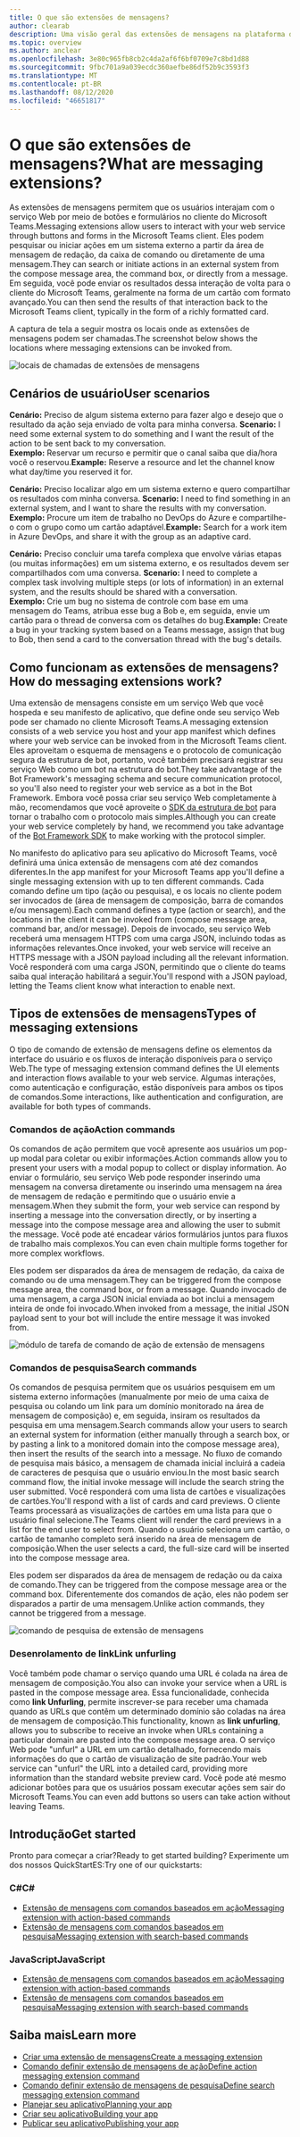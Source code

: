 ```yaml
---
title: O que são extensões de mensagens?
author: clearab
description: Uma visão geral das extensões de mensagens na plataforma do Microsoft Teams
ms.topic: overview
ms.author: anclear
ms.openlocfilehash: 3e80c965fb8cb2c4da2af6f6bf0709e7c8bd1d88
ms.sourcegitcommit: 9fbc701a9a039ecdc360aefbe86df52b9c3593f3
ms.translationtype: MT
ms.contentlocale: pt-BR
ms.lasthandoff: 08/12/2020
ms.locfileid: "46651817"
---
```

# <a name="what-are-messaging-extensions"></a><span data-ttu-id="75313-103">O que são extensões de mensagens?</span><span class="sxs-lookup"><span data-stu-id="75313-103">What are messaging extensions?</span></span>

<span data-ttu-id="75313-104">As extensões de mensagens permitem que os usuários interajam com o serviço Web por meio de botões e formulários no cliente do Microsoft Teams.</span><span class="sxs-lookup"><span data-stu-id="75313-104">Messaging extensions allow users to interact with your web service through buttons and forms in the Microsoft Teams client.</span></span> <span data-ttu-id="75313-105">Eles podem pesquisar ou iniciar ações em um sistema externo a partir da área de mensagem de redação, da caixa de comando ou diretamente de uma mensagem.</span><span class="sxs-lookup"><span data-stu-id="75313-105">They can search or initiate actions in an external system from the compose message area, the command box, or directly from a message.</span></span> <span data-ttu-id="75313-106">Em seguida, você pode enviar os resultados dessa interação de volta para o cliente do Microsoft Teams, geralmente na forma de um cartão com formato avançado.</span><span class="sxs-lookup"><span data-stu-id="75313-106">You can then send the results of that interaction back to the Microsoft Teams client, typically in the form of a richly formatted card.</span></span>

<span data-ttu-id="75313-107">A captura de tela a seguir mostra os locais onde as extensões de mensagens podem ser chamadas.</span><span class="sxs-lookup"><span data-stu-id="75313-107">The screenshot below shows the locations where messaging extensions can be invoked from.</span></span>

![locais de chamadas de extensões de mensagens](~/assets/images/messaging-extension-invoke-locations.png)

## <a name="user-scenarios"></a><span data-ttu-id="75313-109">Cenários de usuário</span><span class="sxs-lookup"><span data-stu-id="75313-109">User scenarios</span></span>

<span data-ttu-id="75313-110">**Cenário:** Preciso de algum sistema externo para fazer algo e desejo que o resultado da ação seja enviado de volta para minha conversa. </span><span class="sxs-lookup"><span data-stu-id="75313-110">**Scenario:** I need some external system to do something and I want the result of the action to be sent back to my conversation.</span></span>\
<span data-ttu-id="75313-111">**Exemplo:** Reservar um recurso e permitir que o canal saiba que dia/hora você o reservou.</span><span class="sxs-lookup"><span data-stu-id="75313-111">**Example:** Reserve a resource and let the channel know what day/time you reserved it for.</span></span>

<span data-ttu-id="75313-112">**Cenário:** Preciso localizar algo em um sistema externo e quero compartilhar os resultados com minha conversa. </span><span class="sxs-lookup"><span data-stu-id="75313-112">**Scenario:** I need to find something in an external system, and I want to share the results with my conversation.</span></span>\
<span data-ttu-id="75313-113">**Exemplo:**  Procure um item de trabalho no DevOps do Azure e compartilhe-o com o grupo como um cartão adaptável.</span><span class="sxs-lookup"><span data-stu-id="75313-113">**Example:**  Search for a work item in Azure DevOps, and share it with the group as an adaptive card.</span></span>

<span data-ttu-id="75313-114">**Cenário:** Preciso concluir uma tarefa complexa que envolve várias etapas (ou muitas informações) em um sistema externo, e os resultados devem ser compartilhados com uma conversa. </span><span class="sxs-lookup"><span data-stu-id="75313-114">**Scenario:** I need to complete a complex task involving multiple steps (or lots of information) in an external system, and the results should be shared with a conversation.</span></span>\
<span data-ttu-id="75313-115">**Exemplo:** Crie um bug no sistema de controle com base em uma mensagem do Teams, atribua esse bug a Bob e, em seguida, envie um cartão para o thread de conversa com os detalhes do bug.</span><span class="sxs-lookup"><span data-stu-id="75313-115">**Example:** Create a bug in your tracking system based on a Teams message, assign that bug to Bob, then send a card to the conversation thread with the bug's details.</span></span>

## <a name="how-do-messaging-extensions-work"></a><span data-ttu-id="75313-116">Como funcionam as extensões de mensagens?</span><span class="sxs-lookup"><span data-stu-id="75313-116">How do messaging extensions work?</span></span>

<span data-ttu-id="75313-117">Uma extensão de mensagens consiste em um serviço Web que você hospeda e seu manifesto de aplicativo, que define onde seu serviço Web pode ser chamado no cliente Microsoft Teams.</span><span class="sxs-lookup"><span data-stu-id="75313-117">A messaging extension consists of a web service you host and your app manifest which defines where your web service can be invoked from in the Microsoft Teams client.</span></span> <span data-ttu-id="75313-118">Eles aproveitam o esquema de mensagens e o protocolo de comunicação segura da estrutura de bot, portanto, você também precisará registrar seu serviço Web como um bot na estrutura do bot.</span><span class="sxs-lookup"><span data-stu-id="75313-118">They take advantage of the Bot Framework's messaging schema and secure communication protocol, so you'll also need to register your web service as a bot in the Bot Framework.</span></span> <span data-ttu-id="75313-119">Embora você possa criar seu serviço Web completamente à mão, recomendamos que você aproveite o [SDK da estrutura de bot](https://github.com/microsoft/botframework) para tornar o trabalho com o protocolo mais simples.</span><span class="sxs-lookup"><span data-stu-id="75313-119">Although you can create your web service completely by hand, we recommend you take advantage of the [Bot Framework SDK](https://github.com/microsoft/botframework) to make working with the protocol simpler.</span></span>

<span data-ttu-id="75313-120">No manifesto do aplicativo para seu aplicativo do Microsoft Teams, você definirá uma única extensão de mensagens com até dez comandos diferentes.</span><span class="sxs-lookup"><span data-stu-id="75313-120">In the app manifest for your Microsoft Teams app you'll define a single messaging extension with up to ten different commands.</span></span> <span data-ttu-id="75313-121">Cada comando define um tipo (ação ou pesquisa), e os locais no cliente podem ser invocados de (área de mensagem de composição, barra de comandos e/ou mensagem).</span><span class="sxs-lookup"><span data-stu-id="75313-121">Each command defines a type (action or search), and the locations in the client it can be invoked from (compose message area, command bar, and/or message).</span></span> <span data-ttu-id="75313-122">Depois de invocado, seu serviço Web receberá uma mensagem HTTPS com uma carga JSON, incluindo todas as informações relevantes.</span><span class="sxs-lookup"><span data-stu-id="75313-122">Once invoked, your web service will receive an HTTPS message with a JSON payload including all the relevant information.</span></span> <span data-ttu-id="75313-123">Você responderá com uma carga JSON, permitindo que o cliente do teams saiba qual interação habilitará a seguir.</span><span class="sxs-lookup"><span data-stu-id="75313-123">You'll respond with a JSON payload, letting the Teams client know what interaction to enable next.</span></span>

## <a name="types-of-messaging-extensions"></a><span data-ttu-id="75313-124">Tipos de extensões de mensagens</span><span class="sxs-lookup"><span data-stu-id="75313-124">Types of messaging extensions</span></span>

<span data-ttu-id="75313-125">O tipo de comando de extensão de mensagens define os elementos da interface do usuário e os fluxos de interação disponíveis para o serviço Web.</span><span class="sxs-lookup"><span data-stu-id="75313-125">The type of messaging extension command defines the UI elements and interaction flows available to your web service.</span></span> <span data-ttu-id="75313-126">Algumas interações, como autenticação e configuração, estão disponíveis para ambos os tipos de comandos.</span><span class="sxs-lookup"><span data-stu-id="75313-126">Some interactions, like authentication and configuration, are available for both types of commands.</span></span>

### <a name="action-commands"></a><span data-ttu-id="75313-127">Comandos de ação</span><span class="sxs-lookup"><span data-stu-id="75313-127">Action commands</span></span>

<span data-ttu-id="75313-128">Os comandos de ação permitem que você apresente aos usuários um pop-up modal para coletar ou exibir informações.</span><span class="sxs-lookup"><span data-stu-id="75313-128">Action commands allow you to present your users with a modal popup to collect or display information.</span></span> <span data-ttu-id="75313-129">Ao enviar o formulário, seu serviço Web pode responder inserindo uma mensagem na conversa diretamente ou inserindo uma mensagem na área de mensagem de redação e permitindo que o usuário envie a mensagem.</span><span class="sxs-lookup"><span data-stu-id="75313-129">When they submit the form, your web service can respond by inserting a message into the conversation directly, or by inserting a message into the compose message area and allowing the user to submit the message.</span></span> <span data-ttu-id="75313-130">Você pode até encadear vários formulários juntos para fluxos de trabalho mais complexos.</span><span class="sxs-lookup"><span data-stu-id="75313-130">You can even chain multiple forms together for more complex workflows.</span></span>

<span data-ttu-id="75313-131">Eles podem ser disparados da área de mensagem de redação, da caixa de comando ou de uma mensagem.</span><span class="sxs-lookup"><span data-stu-id="75313-131">They can be triggered from the compose message area, the command box, or from a message.</span></span> <span data-ttu-id="75313-132">Quando invocado de uma mensagem, a carga JSON inicial enviada ao bot inclui a mensagem inteira de onde foi invocado.</span><span class="sxs-lookup"><span data-stu-id="75313-132">When invoked from a message, the initial JSON payload sent to your bot will include the entire message it was invoked from.</span></span>

![módulo de tarefa de comando de ação de extensão de mensagens](~/assets/images/task-module.png)

### <a name="search-commands"></a><span data-ttu-id="75313-134">Comandos de pesquisa</span><span class="sxs-lookup"><span data-stu-id="75313-134">Search commands</span></span>

<span data-ttu-id="75313-135">Os comandos de pesquisa permitem que os usuários pesquisem em um sistema externo informações (manualmente por meio de uma caixa de pesquisa ou colando um link para um domínio monitorado na área de mensagem de composição) e, em seguida, insiram os resultados da pesquisa em uma mensagem.</span><span class="sxs-lookup"><span data-stu-id="75313-135">Search commands allow your users to search an external system for information (either manually through a search box, or by pasting a link to a monitored domain into the compose message area), then insert the results of the search into a message.</span></span> <span data-ttu-id="75313-136">No fluxo de comando de pesquisa mais básico, a mensagem de chamada inicial incluirá a cadeia de caracteres de pesquisa que o usuário enviou.</span><span class="sxs-lookup"><span data-stu-id="75313-136">In the most basic search command flow, the initial invoke message will include the search string the user submitted.</span></span> <span data-ttu-id="75313-137">Você responderá com uma lista de cartões e visualizações de cartões.</span><span class="sxs-lookup"><span data-stu-id="75313-137">You'll respond with a list of cards and card previews.</span></span> <span data-ttu-id="75313-138">O cliente Teams processará as visualizações de cartões em uma lista para que o usuário final selecione.</span><span class="sxs-lookup"><span data-stu-id="75313-138">The Teams client will render the card previews in a list for the end user to select from.</span></span> <span data-ttu-id="75313-139">Quando o usuário seleciona um cartão, o cartão de tamanho completo será inserido na área de mensagem de composição.</span><span class="sxs-lookup"><span data-stu-id="75313-139">When the user selects a card, the full-size card will be inserted into the compose message area.</span></span>

<span data-ttu-id="75313-140">Eles podem ser disparados da área de mensagem de redação ou da caixa de comando.</span><span class="sxs-lookup"><span data-stu-id="75313-140">They can be triggered from the compose message area or the command box.</span></span> <span data-ttu-id="75313-141">Diferentemente dos comandos de ação, eles não podem ser disparados a partir de uma mensagem.</span><span class="sxs-lookup"><span data-stu-id="75313-141">Unlike action commands, they cannot be triggered from a message.</span></span>

![comando de pesquisa de extensão de mensagens](~/assets/images/search-extension.png)

### <a name="link-unfurling"></a><span data-ttu-id="75313-143">Desenrolamento de link</span><span class="sxs-lookup"><span data-stu-id="75313-143">Link unfurling</span></span>

<span data-ttu-id="75313-144">Você também pode chamar o serviço quando uma URL é colada na área de mensagem de composição.</span><span class="sxs-lookup"><span data-stu-id="75313-144">You also can invoke your service when a URL is pasted in the compose message area.</span></span> <span data-ttu-id="75313-145">Essa funcionalidade, conhecida como **link Unfurling**, permite inscrever-se para receber uma chamada quando as URLs que contêm um determinado domínio são coladas na área de mensagem de composição.</span><span class="sxs-lookup"><span data-stu-id="75313-145">This functionality, known as **link unfurling**, allows you to subscribe to receive an invoke when URLs containing a particular domain are pasted into the compose message area.</span></span> <span data-ttu-id="75313-146">O serviço Web pode "unfurl" a URL em um cartão detalhado, fornecendo mais informações do que o cartão de visualização de site padrão.</span><span class="sxs-lookup"><span data-stu-id="75313-146">Your web service can "unfurl" the URL into a detailed card, providing more information than the standard website preview card.</span></span> <span data-ttu-id="75313-147">Você pode até mesmo adicionar botões para que os usuários possam executar ações sem sair do Microsoft Teams.</span><span class="sxs-lookup"><span data-stu-id="75313-147">You can even add buttons so users can take action without leaving Teams.</span></span>

## <a name="get-started"></a><span data-ttu-id="75313-148">Introdução</span><span class="sxs-lookup"><span data-stu-id="75313-148">Get started</span></span>

<span data-ttu-id="75313-149">Pronto para começar a criar?</span><span class="sxs-lookup"><span data-stu-id="75313-149">Ready to get started building?</span></span> <span data-ttu-id="75313-150">Experimente um dos nossos QuickStartES:</span><span class="sxs-lookup"><span data-stu-id="75313-150">Try one of our quickstarts:</span></span>

### <a name="c"></a><span data-ttu-id="75313-151">C#</span><span class="sxs-lookup"><span data-stu-id="75313-151">C#</span></span>
* [<span data-ttu-id="75313-152">Extensão de mensagens com comandos baseados em ação</span><span class="sxs-lookup"><span data-stu-id="75313-152">Messaging extension with action-based commands</span></span>](https://github.com/microsoft/BotBuilder-Samples/tree/master/samples/csharp_dotnetcore/51.teams-messaging-extensions-action)
* [<span data-ttu-id="75313-153">Extensão de mensagens com comandos baseados em pesquisa</span><span class="sxs-lookup"><span data-stu-id="75313-153">Messaging extension with search-based commands</span></span>](https://github.com/microsoft/BotBuilder-Samples/tree/master/samples/csharp_dotnetcore/50.teams-messaging-extensions-search)

### <a name="javascript"></a><span data-ttu-id="75313-154">JavaScript</span><span class="sxs-lookup"><span data-stu-id="75313-154">JavaScript</span></span>
* [<span data-ttu-id="75313-155">Extensão de mensagens com comandos baseados em ação</span><span class="sxs-lookup"><span data-stu-id="75313-155">Messaging extension with action-based commands</span></span>](https://github.com/microsoft/BotBuilder-Samples/tree/master/samples/javascript_nodejs/51.teams-messaging-extensions-action)
* [<span data-ttu-id="75313-156">Extensão de mensagens com comandos baseados em pesquisa</span><span class="sxs-lookup"><span data-stu-id="75313-156">Messaging extension with search-based commands</span></span>](https://github.com/microsoft/BotBuilder-Samples/tree/master/samples/javascript_nodejs/50.teams-messaging-extensions-search)

## <a name="learn-more"></a><span data-ttu-id="75313-157">Saiba mais</span><span class="sxs-lookup"><span data-stu-id="75313-157">Learn more</span></span>

* [<span data-ttu-id="75313-158">Criar uma extensão de mensagens</span><span class="sxs-lookup"><span data-stu-id="75313-158">Create a messaging extension</span></span>](~/messaging-extensions/how-to/create-messaging-extension.md)
* [<span data-ttu-id="75313-159">Comando definir extensão de mensagens de ação</span><span class="sxs-lookup"><span data-stu-id="75313-159">Define action messaging extension command</span></span>](~/messaging-extensions/how-to/action-commands/define-action-command.md)
* [<span data-ttu-id="75313-160">Comando definir extensão de mensagens de pesquisa</span><span class="sxs-lookup"><span data-stu-id="75313-160">Define search messaging extension command</span></span>](~/messaging-extensions/how-to/search-commands/define-search-command.md)
* [<span data-ttu-id="75313-161">Planejar seu aplicativo</span><span class="sxs-lookup"><span data-stu-id="75313-161">Planning your app</span></span>](../../concepts/extensibility-points.md)
* [<span data-ttu-id="75313-162">Criar seu aplicativo</span><span class="sxs-lookup"><span data-stu-id="75313-162">Building your app</span></span>](../../concepts/building-an-app.md)
* [<span data-ttu-id="75313-163">Publicar seu aplicativo</span><span class="sxs-lookup"><span data-stu-id="75313-163">Publishing your app</span></span>](../../concepts/deploy-and-publish/overview.md)
